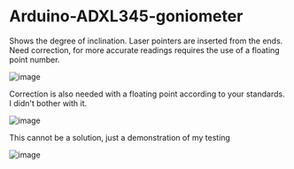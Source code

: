 # Arduino-ADXL345-goniometer

Shows the degree of inclination. Laser pointers are inserted from the ends. Need correction, for more accurate readings requires the use of a floating point number.

![image](https://user-images.githubusercontent.com/16765896/226553037-ef0d998e-57e8-4f87-b58c-e86aab21e7e2.png)

Correction is also needed with a floating point according to your standards. I didn't bother with it.

![image](https://user-images.githubusercontent.com/16765896/226553094-6f69dbcf-de30-4915-a915-891c56420c5d.png)

This cannot be a solution, just a demonstration of my testing

![image](https://user-images.githubusercontent.com/16765896/226554185-94c6f527-6c32-415c-8cf8-7acb4f18355a.png)
 
